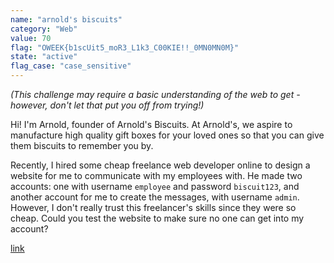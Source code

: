 ```yaml
---
name: "arnold's biscuits"
category: "Web"
value: 70
flag: "OWEEK{b1scUit5_moR3_L1k3_C00KIE!!_0MN0MN0M}"
state: "active"
flag_case: "case_sensitive"
---
```


_(This challenge may require a basic understanding of the web to get -  however, don't let that put you off from trying!)_

Hi! I'm Arnold, founder of Arnold's Biscuits. At Arnold's, we aspire to manufacture high quality gift boxes for your loved ones so that you can give them biscuits to remember you by.

Recently, I hired some cheap freelance web developer online to design a website for me to communicate with my employees with. He made two accounts: one with username `employee` and password `biscuit123`, and another account for me to create the messages, with username `admin`. However, I don't really trust this freelancer's skills since they were so cheap. Could you test the website to make sure no one can get into my account? 

[link](https://arnolds.unswsecurity.com/)
